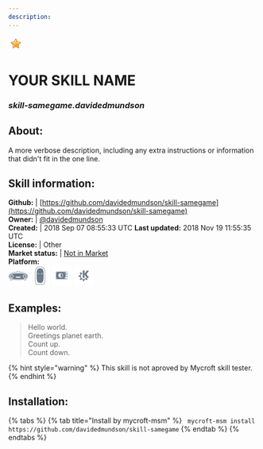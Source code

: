 ```yaml
---  
description:   
---  
```

![](../.gitbook/assets/star.png)  
# YOUR SKILL NAME  
### _skill-samegame.davidedmundson_  
## About:  
A more verbose description, including any extra instructions or
information that didn't fit in the one line.

## Skill information:  
**Github:** | [https://github.com/davidedmundson/skill-samegame](https://github.com/davidedmundson/skill-samegame)  
**Owner:** | [@davidedmundson](https://github.com/davidedmundson)  
**Created:** | 2018 Sep 07 08:55:33 UTC  **Last updated:** 2018 Nov 19 11:55:35 UTC  
**License:** | Other  
**Market status:** | [Not in Market](https://market.mycroft.ai/skill/)  
**Platform:**  
 ![](../.gitbook/assets/mark-1-icon.png)  ![](../.gitbook/assets/mark-2-icon.png)  ![](../.gitbook/assets/picroft-icon.png)  ![](../.gitbook/assets/kde.png)   
## Examples:  
> Hello world.  
> Greetings planet earth.  
> Count up.  
> Count down.  
  
{% hint style="warning" %}
This skill is not aproved by Mycroft skill tester.
{% endhint %}
    
## Installation:  
{% tabs %}
{% tab title="Install by mycroft-msm" %}
``` mycroft-msm install https://github.com/davidedmundson/skill-samegame```
{% endtab %}
  {% endtabs %}
  